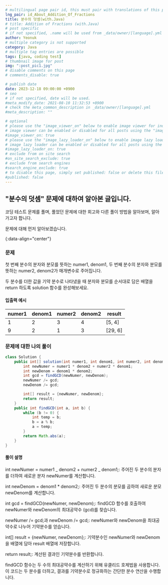 ```yaml
---
# multilingual page pair id, this must pair with translations of this page. (This name must be unique)
lng_pair: id_About_Addition_Of_Fractions
title: 분수의 덧셈(with.Java)
# title: Addition of Fractions (with.Java)
# post specific
# if not specified, .name will be used from _data/owner/[language].yml
author: Yeonuk
# multiple category is not supported
category: Java
# multiple tag entries are possible
tags: [java, coding test]
# thumbnail image for post
img: ":post_pic1.jpg"
# disable comments on this page
# comments_disable: true

# publish date
date: 2023-12-18 09:00:00 +0900
# seo
# if not specified, date will be used.
#meta_modify_date: 2021-08-10 11:32:53 +0900
# check the meta_common_description in _data/owner/[language].yml
#meta_description: ""

# optional
# please use the "image_viewer_on" below to enable image viewer for individual pages or posts (_posts/ or [language]/_posts folders).
# image viewer can be enabled or disabled for all posts using the "image_viewer_posts: true" setting in _data/conf/main.yml.
#image_viewer_on: true
# please use the "image_lazy_loader_on" below to enable image lazy loader for individual pages or posts (_posts/ or [language]/_posts folders).
# image lazy loader can be enabled or disabled for all posts using the "image_lazy_loader_posts: true" setting in _data/conf/main.yml.
#image_lazy_loader_on: true
# exclude from on site search
#on_site_search_exclude: true
# exclude from search engines
#search_engine_exclude: true
# to disable this page, simply set published: false or delete this file
#published: false
---
```


<!-- outline-start -->

## "분수의 덧셈" 문제에 대하여 알아본 글입니다.

코딩 테스트 문제를 풀며, 풀었던 문제에 대한 회고와 다른 풀이 방법을 알아보며, 알아가고자 합니다.

문제에 대해 먼저 알아보겠습니다.

{:data-align="center"}

<!-- outline-end -->

### 문제

첫 번째 분수의 분자와 분모를 뜻하는 numer1, denom1, 두 번째 분수의 분자와 분모를 뜻하는 numer2, denom2가 매개변수로 주어집니다.

두 분수를 더한 값을 기약 분수로 나타냈을 때 분자와 분모를 순서대로 담은 배열을 return 하도록 solution 함수를 완성해보세요.

#### 입출력 예시

| numer1 | denom1 | numer2 | denom2 | result  |
| ------ | ------ | ------ | ------ | ------- |
| 1      | 2      | 3      | 4      | [5, 4]  |
| 9      | 2      | 1      | 3      | [29, 6] |

### 문제에 대한 나의 풀이

```java
class Solution {
    public int[] solution(int numer1, int denom1, int numer2, int denom2) {
        int newNumer = numer1 * denom2 + numer2 * denom1;
        int newDenom = denom1 * denom2;
        int gcd = findGCD(newNumer, newDenom);
        newNumer /= gcd;
        newDenom /= gcd;

        int[] result = {newNumer, newDenom};
        return result;
    }
    public int findGCD(int a, int b) {
        while (b != 0) {
            int temp = b;
            b = a % b;
            a = temp;
        }
        return Math.abs(a);
    }
}
```

#### 풀이 설명

int newNumer = numer1 _ denom2 + numer2 _ denom1;: 주어진 두 분수의 분자를 더하여 새로운 분자 newNumer를 계산합니다.

int newDenom = denom1 \* denom2;: 주어진 두 분수의 분모를 곱하여 새로운 분모 newDenom를 계산합니다.

int gcd = findGCD(newNumer, newDenom);: findGCD 함수를 호출하여 newNumer와 newDenom의 최대공약수 (gcd)를 찾습니다.

newNumer /= gcd;과 newDenom /= gcd;: newNumer와 newDenom을 최대공약수로 나누어 기약분수를 얻습니다.

int[] result = {newNumer, newDenom};: 기약분수인 newNumer와 newDenom을 배열에 담아 result 배열에 저장합니다.

return result;: 계산된 결과인 기약분수를 반환합니다.

findGCD 함수는 두 수의 최대공약수를 계산하기 위해 유클리드 호제법을 사용합니다. 이 코드는 두 분수를 더하고, 결과를 기약분수로 정규화하는 간단한 분수 연산을 수행합니다.

